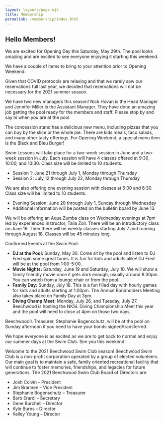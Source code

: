 ```yaml
---
layout: layouts/page.njk
title: Membership
permalink: /membership/index.html
---
```

## Hello Members!

We are excited for Opening Day this Saturday, May 29th.  The pool looks amazing and are excited to see everyone enjoying it starting this weekend. 

We have a couple of items to bring to your attention prior to Opening Weekend.

Given that COVID protocols are relaxing and that we rarely saw our reservations full last year, we decided that reservations will not be necessary for the 2021 summer season.

We have two new managers this season!  Nick Hovan is the Head Manager and Jennifer Miller is the Assistant Manager.  They have done an amazing job getting the pool ready for the members and staff.  Please stop by and say hi when you are at the pool.

The concession stand has a delicious new menu, including pizzas that you can buy by the slice or the whole pie.  There are kids meals, taco salads, and many other tasty offerings.  For Opening Weekend, a special menu item is the Black and Bleu Burger! 

Swim Lessons will take place for a two-week session in June and a two-week session in July.  Each session will have 4 classes offered at 9:30, 10:00, and 10:30.  Class size will be limited to 10 students. 

* Session 1: June 21 through July 1, Monday through Thursday
* Session 2: July 12 through July 22, Monday through Thursday

We are also offering one evening session with classes at 6:00 and 6:30.  Class size will be limited to 10 students. 

* Evening Session: June 20 through July 1, Sunday through Wednesday
* Additional information will be posted on the bulletin board by June 13.

We will be offering an Aqua Zumba class on Wednesday evenings at 7pm led by experienced instructor, Talia Zoll.  There will be an introductory class on June 16.  Then there will be weekly classes starting July 7 and running through August 18.  Classes will be 45 minutes long.

Confirmed Events at the Swim Pool:

* **DJ at the Pool:** Sunday, May 30.  Come sit by the pool and listen to DJ Fred spin some great tunes.  It is fun for kids and adults alike!  DJ Fred will be at the pool from 1:00-5:00.
* **Movie Nights:** Saturday, June 19 and Saturday, July 10.  We will show a family friendly movie once it gets dark enough, usually around 8:30pm.  You can watch from a lounge chair or from the pool.
* **Family Day:** Sunday, July 18.  This is a fun filled day with hourly games for kids and adults starting at 1:00pm.  The Annual Bondholders Meeting also takes place on Family Day at 3pm.
* **Diving Champ Meet:** Monday, July 26, and Tuesday, July 27.  Beechwood is hosting the NKSL Diving Championship Meet this year and the pool will need to close at 4pm on those two days.

Beechwood’s Treasurer, Stephanie Bogenschutz, will be at the pool on Sunday afternoon if you need to have your bonds signed/transferred.

We hope everyone is as excited as we are to get back to normal and enjoy our summer days at the Swim Club.  See you this weekend!

Welcome to the 2021 Beechwood Swim Club season!  Beechwood Swim Club is a non-profit corporation operated by a group of elected volunteers.  Our main goal is to maintain a safe, family oriented recreational facility that will continue to foster memories, friendships, and legacies for future generations.  The 2021 Beechwood Swim Club Board of Directors are:

* Josh Colvin – President
* Jim Brannen – Vice President
* Stephanie Bogenschutz – Treasurer
* Barb Erardi – Secretary
* Gene Burchell – Director
* Kyle Burns – Director
* Kelley Young – Director